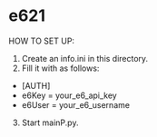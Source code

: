 # e621

HOW TO SET UP:

1. Create an info.ini in this directory.
2. Fill it with as follows:


*	[AUTH]
*	e6Key = your_e6_api_key
*	e6User = your_e6_username

3. Start mainP.py.
